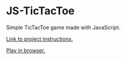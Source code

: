 # JS-TicTacToe

Simple TicTacToe game made with JavaScript.

[Link to project instructions.](https://www.theodinproject.com/paths/full-stack-ruby-on-rails/courses/javascript/lessons/tic-tac-toe-javascript)

[Play in browser.](https://fervent-rosalind-015cc1.netlify.app)
